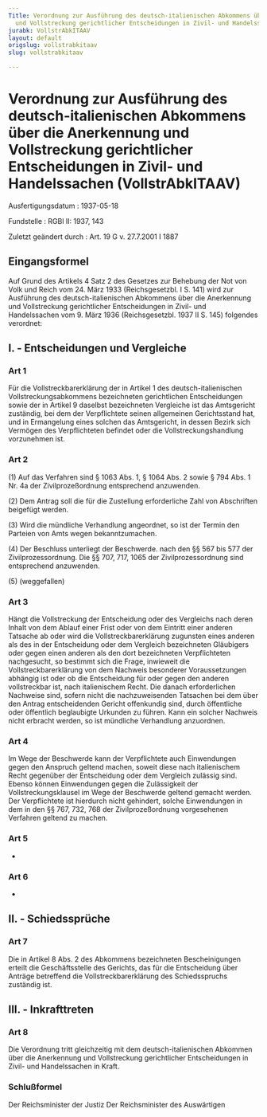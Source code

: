 ```yaml
---
Title: Verordnung zur Ausführung des deutsch-italienischen Abkommens über die Anerkennung
  und Vollstreckung gerichtlicher Entscheidungen in Zivil- und Handelssachen
jurabk: VollstrAbkITAAV
layout: default
origslug: vollstrabkitaav
slug: vollstrabkitaav

---
```


# Verordnung zur Ausführung des deutsch-italienischen Abkommens über die Anerkennung und Vollstreckung gerichtlicher Entscheidungen in Zivil- und Handelssachen (VollstrAbkITAAV)

Ausfertigungsdatum
:   1937-05-18

Fundstelle
:   RGBl II: 1937, 143

Zuletzt geändert durch
:   Art. 19 G v. 27.7.2001 I 1887


## Eingangsformel

Auf Grund des Artikels 4 Satz 2 des Gesetzes zur Behebung der Not von Volk und Reich vom 24. März 1933 (Reichsgesetzbl. I S. 141) wird zur Ausführung des deutsch-italienischen Abkommens über die Anerkennung und Vollstreckung gerichtlicher Entscheidungen in Zivil- und Handelssachen vom 9. März 1936 (Reichsgesetzbl. 1937 II S. 145) folgendes verordnet:


## I. - Entscheidungen und Vergleiche



### Art 1

Für die Vollstreckbarerklärung der in Artikel 1 des deutsch-italienischen Vollstreckungsabkommens bezeichneten gerichtlichen Entscheidungen sowie der in Artikel 9 daselbst bezeichneten Vergleiche ist das Amtsgericht zuständig, bei dem der Verpflichtete seinen allgemeinen Gerichtsstand hat, und in Ermangelung eines solchen das Amtsgericht, in dessen Bezirk sich Vermögen des Verpflichteten befindet oder die Vollstreckungshandlung vorzunehmen ist.


### Art 2

(1) Auf das Verfahren sind § 1063 Abs. 1, § 1064 Abs. 2 sowie § 794 Abs. 1 Nr. 4a der Zivilprozeßordnung entsprechend anzuwenden.

(2) Dem Antrag soll die für die Zustellung erforderliche Zahl von Abschriften beigefügt werden.

(3) Wird die mündliche Verhandlung angeordnet, so ist der Termin den Parteien von Amts wegen bekanntzumachen.

(4) Der Beschluss unterliegt der Beschwerde. nach den §§ 567 bis 577 der Zivilprozessordnung. Die §§ 707, 717, 1065 der Zivilprozessordnung sind entsprechend anzuwenden.

(5) (weggefallen)


### Art 3

Hängt die Vollstreckung der Entscheidung oder des Vergleichs nach deren Inhalt von dem Ablauf einer Frist oder von dem Eintritt einer anderen Tatsache ab oder wird die Vollstreckbarerklärung zugunsten eines anderen als des in der Entscheidung oder dem Vergleich bezeichneten Gläubigers oder gegen einen anderen als den dort bezeichneten Verpflichteten nachgesucht, so bestimmt sich die Frage, inwieweit die Vollstreckbarerklärung von dem Nachweis besonderer Voraussetzungen abhängig ist oder ob die Entscheidung für oder gegen den anderen vollstreckbar ist, nach italienischem Recht. Die danach erforderlichen Nachweise sind, sofern nicht die nachzuweisenden Tatsachen bei dem über den Antrag entscheidenden Gericht offenkundig sind, durch öffentliche oder öffentlich beglaubigte Urkunden zu führen. Kann ein solcher Nachweis nicht erbracht werden, so ist mündliche Verhandlung anzuordnen.


### Art 4

Im Wege der Beschwerde kann der Verpflichtete auch Einwendungen gegen den Anspruch geltend machen, soweit diese nach italienischem Recht gegenüber der Entscheidung oder dem Vergleich zulässig sind. Ebenso können Einwendungen gegen die Zulässigkeit der Vollstreckungsklausel im Wege der Beschwerde geltend gemacht werden. Der Verpflichtete ist hierdurch nicht gehindert, solche Einwendungen in dem in den §§ 767, 732, 768 der Zivilprozeßordnung vorgesehenen Verfahren geltend zu machen.


### Art 5

-


### Art 6

-


## II. - Schiedssprüche



### Art 7

Die in Artikel 8 Abs. 2 des Abkommens bezeichneten Bescheinigungen erteilt die Geschäftsstelle des Gerichts, das für die Entscheidung über Anträge betreffend die Vollstreckbarerklärung des Schiedsspruchs zuständig ist.


## III. - Inkrafttreten



### Art 8

Die Verordnung tritt gleichzeitig mit dem deutsch-italienischen Abkommen über die Anerkennung und Vollstreckung gerichtlicher Entscheidungen in Zivil- und Handelssachen in Kraft.


### Schlußformel

Der Reichsminister der Justiz
Der Reichsminister des Auswärtigen

